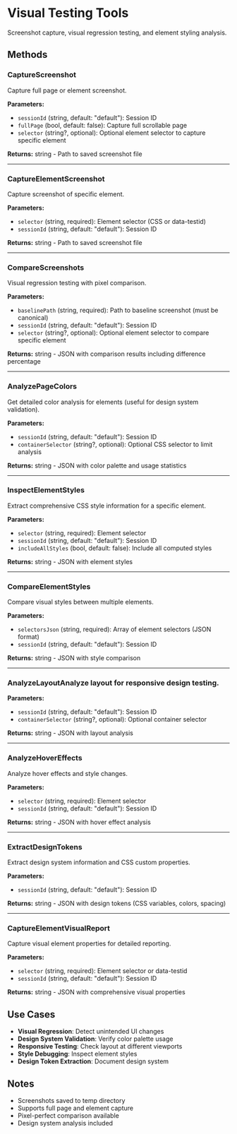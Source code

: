 # Visual Testing Tools

Screenshot capture, visual regression testing, and element styling analysis.

## Methods

### CaptureScreenshot
Capture full page or element screenshot.

**Parameters:**
- `sessionId` (string, default: "default"): Session ID
- `fullPage` (bool, default: false): Capture full scrollable page
- `selector` (string?, optional): Optional element selector to capture specific element

**Returns:** string - Path to saved screenshot file

---

### CaptureElementScreenshot
Capture screenshot of specific element.

**Parameters:**
- `selector` (string, required): Element selector (CSS or data-testid)
- `sessionId` (string, default: "default"): Session ID

**Returns:** string - Path to saved screenshot file

---

### CompareScreenshots
Visual regression testing with pixel comparison.

**Parameters:**
- `baselinePath` (string, required): Path to baseline screenshot (must be canonical)
- `sessionId` (string, default: "default"): Session ID
- `selector` (string?, optional): Optional element selector to compare specific element

**Returns:** string - JSON with comparison results including difference percentage

---

### AnalyzePageColors
Get detailed color analysis for elements (useful for design system validation).

**Parameters:**
- `sessionId` (string, default: "default"): Session ID
- `containerSelector` (string?, optional): Optional CSS selector to limit analysis

**Returns:** string - JSON with color palette and usage statistics

---

### InspectElementStyles
Extract comprehensive CSS style information for a specific element.

**Parameters:**
- `selector` (string, required): Element selector
- `sessionId` (string, default: "default"): Session ID
- `includeAllStyles` (bool, default: false): Include all computed styles

**Returns:** string - JSON with element styles

---

### CompareElementStyles
Compare visual styles between multiple elements.

**Parameters:**
- `selectorsJson` (string, required): Array of element selectors (JSON format)
- `sessionId` (string, default: "default"): Session ID

**Returns:** string - JSON with style comparison

---

### AnalyzeLayoutAnalyze layout for responsive design testing.

**Parameters:**
- `sessionId` (string, default: "default"): Session ID
- `containerSelector` (string?, optional): Optional container selector

**Returns:** string - JSON with layout analysis

---

### AnalyzeHoverEffects
Analyze hover effects and style changes.

**Parameters:**
- `selector` (string, required): Element selector
- `sessionId` (string, default: "default"): Session ID

**Returns:** string - JSON with hover effect analysis

---

### ExtractDesignTokens
Extract design system information and CSS custom properties.

**Parameters:**
- `sessionId` (string, default: "default"): Session ID

**Returns:** string - JSON with design tokens (CSS variables, colors, spacing)

---

### CaptureElementVisualReport
Capture visual element properties for detailed reporting.

**Parameters:**
- `selector` (string, required): Element selector or data-testid
- `sessionId` (string, default: "default"): Session ID

**Returns:** string - JSON with comprehensive visual properties

## Use Cases

- **Visual Regression**: Detect unintended UI changes
- **Design System Validation**: Verify color palette usage
- **Responsive Testing**: Check layout at different viewports
- **Style Debugging**: Inspect element styles
- **Design Token Extraction**: Document design system

## Notes

- Screenshots saved to temp directory
- Supports full page and element capture
- Pixel-perfect comparison available
- Design system analysis included
